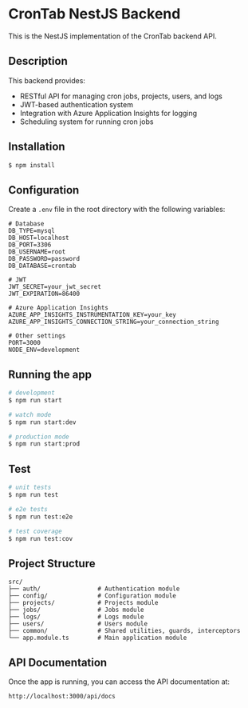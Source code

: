 
# CronTab NestJS Backend

This is the NestJS implementation of the CronTab backend API.

## Description

This backend provides:
- RESTful API for managing cron jobs, projects, users, and logs
- JWT-based authentication system
- Integration with Azure Application Insights for logging
- Scheduling system for running cron jobs

## Installation

```bash
$ npm install
```

## Configuration

Create a `.env` file in the root directory with the following variables:

```
# Database
DB_TYPE=mysql
DB_HOST=localhost
DB_PORT=3306
DB_USERNAME=root
DB_PASSWORD=password
DB_DATABASE=crontab

# JWT
JWT_SECRET=your_jwt_secret
JWT_EXPIRATION=86400

# Azure Application Insights
AZURE_APP_INSIGHTS_INSTRUMENTATION_KEY=your_key
AZURE_APP_INSIGHTS_CONNECTION_STRING=your_connection_string

# Other settings
PORT=3000
NODE_ENV=development
```

## Running the app

```bash
# development
$ npm run start

# watch mode
$ npm run start:dev

# production mode
$ npm run start:prod
```

## Test

```bash
# unit tests
$ npm run test

# e2e tests
$ npm run test:e2e

# test coverage
$ npm run test:cov
```

## Project Structure

```
src/
├── auth/                # Authentication module
├── config/              # Configuration module
├── projects/            # Projects module
├── jobs/                # Jobs module
├── logs/                # Logs module
├── users/               # Users module
├── common/              # Shared utilities, guards, interceptors
└── app.module.ts        # Main application module
```

## API Documentation

Once the app is running, you can access the API documentation at:

```
http://localhost:3000/api/docs
```
